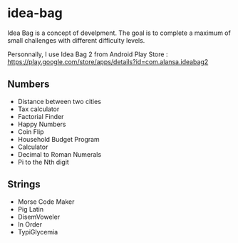 # idea-bag

Idea Bag is a concept of develpment. The goal is to complete a maximum of small challenges with different difficulty levels.

Personnally, I use Idea Bag 2 from Android Play Store : https://play.google.com/store/apps/details?id=com.alansa.ideabag2 

## Numbers
* Distance between two cities
* Tax calculator
* Factorial Finder
* Happy Numbers
* Coin Flip
* Household Budget Program
* Calculator
* Decimal to Roman Numerals
* Pi to the Nth digit

## Strings
* Morse Code Maker
* Pig Latin
* DisemVoweler
* In Order
* TypiGlycemia
